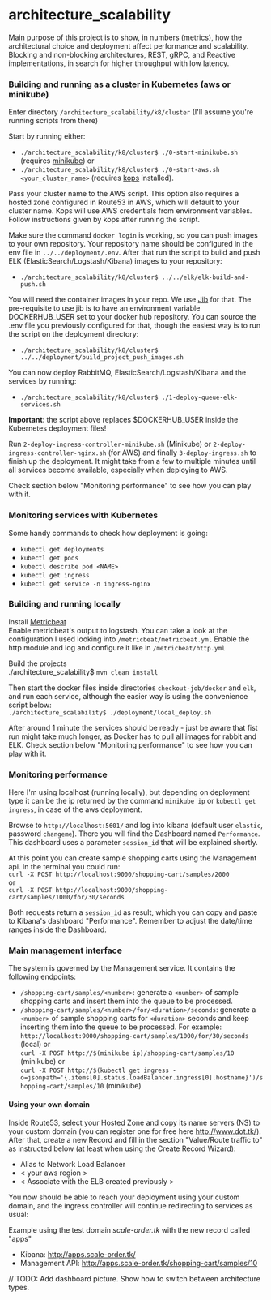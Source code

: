 # architecture_scalability

Main purpose of this project is to show, in numbers (metrics), how the architectural choice and deployment affect performance and scalability.
Blocking and non-blocking architectures, REST, gRPC, and Reactive implementations, in search for higher throughput with low latency.

### Building and running as a cluster in Kubernetes (aws or minikube)
Enter directory `/architecture_scalability/k8/cluster` (I'll assume you're running scripts from there) <br>

Start by running either: <br>
* `./architecture_scalability/k8/cluster$ ./0-start-minikube.sh` (requires [minikube](https://minikube.sigs.k8s.io/docs/start/)) or <br>
* `./architecture_scalability/k8/cluster$ ./0-start-aws.sh <your_cluster_name>` (requires [kops](https://kops.sigs.k8s.io/getting_started/install/) installed).

Pass your cluster name to the AWS script. This option also requires a hosted zone configured in Route53 in AWS, which will default to your cluster name.
Kops will use AWS credentials from environment variables. Follow instructions given by kops after running the script.

Make sure the command `docker login` is working, so you can push images to your own repository.
Your repository name should be configured in the env file in `../../deployment/.env`. 
After that run the script to build and push ELK (ElasticSearch/Logstash/Kibana) images to your repository:

* `./architecture_scalability/k8/cluster$ ../../elk/elk-build-and-push.sh`

You will need the container images in your repo. We use [Jib](https://github.com/GoogleContainerTools/jib) for that. 
The pre-requisite to use jib is to have an environment variable DOCKERHUB_USER set to your docker hub repository.
You can source the .env file you previously configured for that, though the easiest way is to run the script on the deployment directory:

* `./architecture_scalability/k8/cluster$ ../../deployment/build_project_push_images.sh`

You can now deploy RabbitMQ, ElasticSearch/Logstash/Kibana and the services by running: <br>
* `./architecture_scalability/k8/cluster$ ./1-deploy-queue-elk-services.sh` <br>

**Important**: the script above replaces $DOCKERHUB_USER inside the Kubernetes deployment files!

Run `2-deploy-ingress-controller-minikube.sh` (Minikube) or `2-deploy-ingress-controller-nginx.sh` (for AWS) and finally `3-deploy-ingress.sh` to finish up the deployment.
It might take from a few to multiple minutes until all services become available, especially when deploying to AWS. <br>

Check section below "Monitoring performance" to see how you can play with it.

### Monitoring services with Kubernetes
Some handy commands to check how deployment is going: <br>
 * `kubectl get deployments`
* `kubectl get pods`
* `kubectl describe pod <NAME>`
* `kubectl get ingress`
* `kubectl get service -n ingress-nginx`

### Building and running locally

Install [Metricbeat](https://www.elastic.co/guide/en/beats/metricbeat/6.8/metricbeat-installation.html) <br>
Enable metricbeat's output to logstash. You can take a look at the configuration I used looking into `/metricbeat/metricbeat.yml`
Enable the http module and log and configure it like in `/metricbeat/http.yml`

Build the projects <br>
./architecture_scalability$ `mvn clean install`

Then start the docker files inside directories `checkout-job/docker` and `elk`, and run each service, although the easier way is using the convenience script below: <br>
`./architecture_scalability$ ./deployment/local_deploy.sh`

After around 1 minute the services should be ready - just be aware that fist run might take much longer, as Docker has to pull all images for rabbit and ELK. 
Check section below "Monitoring performance" to see how you can play with it.

### Monitoring performance
Here I'm using localhost (running locally), but depending on deployment type it can be the ip returned by the command `minikube ip` or `kubectl get ingress`, in case of the aws deployment.

Browse to `http://localhost:5601/` and log into kibana (default user `elastic`, password `changeme`).
There you will find the Dashboard named `Performance`. This dashboard uses a parameter `session_id` that will be explained shortly.

At this point you can create sample shopping carts using the Management api. In the terminal you could run: <br>
`curl -X POST http://localhost:9000/shopping-cart/samples/2000` <br>
or <br>
`curl -X POST http://localhost:9000/shopping-cart/samples/1000/for/30/seconds`

Both requests return a `session_id` as result, which you can copy and paste to Kibana's dashboard "Performance".
Remember to adjust the date/time ranges inside the Dashboard.

### Main management interface
The system is governed by the Management service. It contains the following endpoints:
* `/shopping-cart/samples/<number>`: generate a `<number>` of sample shopping carts and insert them into the queue to be processed.
* `/shopping-cart/samples/<number>/for/<duration>/seconds`: generate a `<number>` of sample shopping carts for `<duration>` seconds and keep inserting them into the queue to be processed.
For example: <br>
    `http://localhost:9000/shopping-cart/samples/1000/for/30/seconds` (local) or <br>
    `curl -X POST http://$(minikube ip)/shopping-cart/samples/10` (minikube) or <br>
    `curl -X POST http://$(kubectl get ingress -o=jsonpath='{.items[0].status.loadBalancer.ingress[0].hostname}')/shopping-cart/samples/10` (minikube)

#### Using your own domain
Inside Route53, select your Hosted Zone and copy its name servers (NS) to your custom domain (you can register one for free here http://www.dot.tk/). 
After that, create a new Record and fill in the section "Value/Route traffic to" as instructed below (at least when using the Create Record Wizard):
* Alias to Network Load Balancer
* < your aws region >
* < Associate with the ELB created previously >

You now should be able to reach your deployment using your custom domain, and the ingress controller will continue redirecting to services as usual:

Example using the test domain _scale-order.tk_ with the new record called "apps" <br>
* Kibana: http://apps.scale-order.tk/
* Management API: http://apps.scale-order.tk/shopping-cart/samples/10

// TODO: Add dashboard picture. Show how to switch between architecture types.
